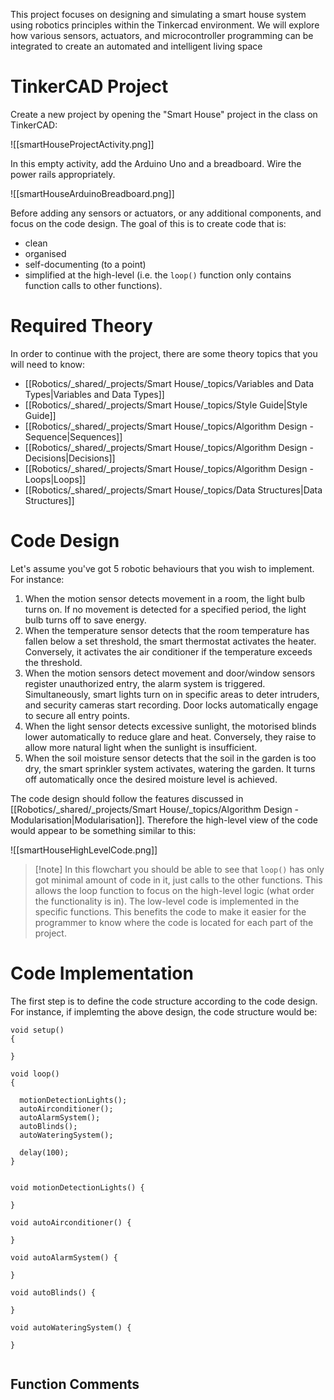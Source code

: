 
This project focuses on designing and simulating a smart house system using robotics principles within the Tinkercad environment. We will explore how various sensors, actuators, and microcontroller programming can be integrated to create an automated and intelligent living space


# TinkerCAD Project

Create a new project by opening the "Smart House" project in the class on TinkerCAD:

![[smartHouseProjectActivity.png]]

In this empty activity, add the Arduino Uno and a breadboard. Wire the power rails appropriately.

![[smartHouseArduinoBreadboard.png]]


Before adding any sensors or actuators, or any additional components, and focus on the code design. The goal of this is to create code that is:
- clean
- organised
- self-documenting (to a point)
- simplified at the high-level (i.e. the `loop()` function only contains function calls to other functions).

# Required Theory

In order to continue with the project, there are some theory topics that you will need to know:

- [[Robotics/_shared/_projects/Smart House/_topics/Variables and Data Types|Variables and Data Types]]
- [[Robotics/_shared/_projects/Smart House/_topics/Style Guide|Style Guide]]
- [[Robotics/_shared/_projects/Smart House/_topics/Algorithm Design - Sequence|Sequences]]
- [[Robotics/_shared/_projects/Smart House/_topics/Algorithm Design - Decisions|Decisions]]
- [[Robotics/_shared/_projects/Smart House/_topics/Algorithm Design - Loops|Loops]]
- [[Robotics/_shared/_projects/Smart House/_topics/Data Structures|Data Structures]]

# Code Design

Let's assume you've got 5 robotic behaviours that you wish to implement. For instance:
1) When the motion sensor detects movement in a room, the light bulb turns on. If no movement is detected for a specified period, the light bulb turns off to save energy.
2) When the temperature sensor detects that the room temperature has fallen below a set threshold, the smart thermostat activates the heater. Conversely, it activates the air conditioner if the temperature exceeds the threshold.
3) When the motion sensors detect movement and door/window sensors register unauthorized entry, the alarm system is triggered. Simultaneously, smart lights turn on in specific areas to deter intruders, and security cameras start recording. Door locks automatically engage to secure all entry points.
4) When the light sensor detects excessive sunlight, the motorised blinds lower automatically to reduce glare and heat. Conversely, they raise to allow more natural light when the sunlight is insufficient.
5) When the soil moisture sensor detects that the soil in the garden is too dry, the smart sprinkler system activates, watering the garden. It turns off automatically once the desired moisture level is achieved.

The code design should follow the features discussed in [[Robotics/_shared/_projects/Smart House/_topics/Algorithm Design - Modularisation|Modularisation]]. Therefore the high-level view of the code would appear to be something similar to this:

![[smartHouseHighLevelCode.png]]

> [!note] In this flowchart you should be able to see that `loop()` has only got minimal amount of code in it, just calls to the other functions. 
> This allows the loop function to focus on the high-level logic (what order the functionality is in). 
> The low-level code is implemented in the specific functions. 
> This benefits the code to make it easier for the programmer to know where the code is located for each part of the project.



# Code Implementation

The first step is to define the code structure according to the code design. For instance, if implemting the above design, the code structure would be:

```arduino
void setup()
{
 
}

void loop()
{
  
  motionDetectionLights();
  autoAirconditioner();
  autoAlarmSystem();
  autoBlinds();
  autoWateringSystem();
  
  delay(100);
}


void motionDetectionLights() {
  
}

void autoAirconditioner() {
  
}

void autoAlarmSystem() {
  
}

void autoBlinds() {
  
}

void autoWateringSystem() {
  
}


```


## Function Comments